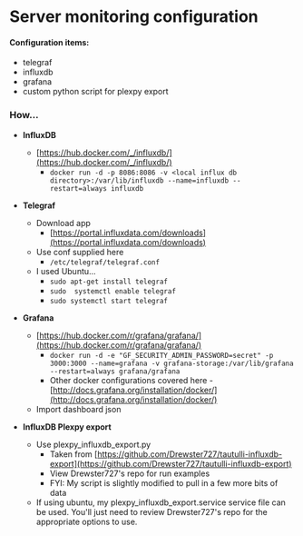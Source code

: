 # Server monitoring configuration

#### Configuration items:
* telegraf
* influxdb
* grafana
* custom python script for plexpy export

### How...
* **InfluxDB**
	* [https://hub.docker.com/_/influxdb/](https://hub.docker.com/_/influxdb/)
		* `docker run -d -p 8086:8086 -v <local influx db directory>:/var/lib/influxdb --name=influxdb --restart=always influxdb`

* **Telegraf**
	* Download app
		* [https://portal.influxdata.com/downloads](https://portal.influxdata.com/downloads)
	* Use conf supplied here
		* `/etc/telegraf/telegraf.conf`
	* I used Ubuntu...
		* `sudo apt-get install telegraf`
		* `sudo  systemctl enable telegraf`
		* `sudo systemctl start telegraf`
* **Grafana**
	* [https://hub.docker.com/r/grafana/grafana/](https://hub.docker.com/r/grafana/grafana/)
		* `docker run -d -e "GF_SECURITY_ADMIN_PASSWORD=secret" -p 3000:3000 --name=grafana -v grafana-storage:/var/lib/grafana --restart=always grafana/grafana`
		* Other docker configurations covered here - [http://docs.grafana.org/installation/docker/](http://docs.grafana.org/installation/docker/)
	* Import dashboard json
* **InfluxDB Plexpy export**
	* Use plexpy_influxdb_export.py
		* Taken from [https://github.com/Drewster727/tautulli-influxdb-export](https://github.com/Drewster727/tautulli-influxdb-export)
		* View Drewster727's repo for run examples
		* FYI: My script is slightly modified to pull in a few more bits of data
	* If using ubuntu, my plexpy_influxdb_export.service service file can be used. You'll just need to review Drewster727's repo for the appropriate options to use.
